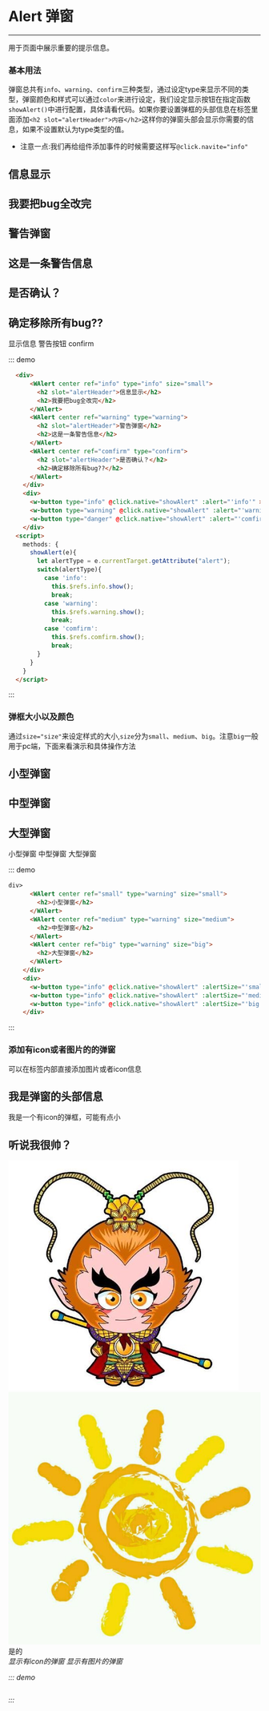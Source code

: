 <script>
  export default{
    data () {
      return {
      }
    },
    mounted () {
    },
    methods: {
      showAlert(e){
        let alertType = e.currentTarget.getAttribute("alert");
        let alertSize = e.currentTarget.getAttribute("alertSize");
        let alertIcon = e.currentTarget.getAttribute("alertIcon");
        console.log(alertIcon);
        switch(alertType){
          case 'info':
            this.$refs.info.show();
            break;
          case 'warning':
            this.$refs.warning.show();
            break;
          case 'comfirm':
            this.$refs.comfirm.show();
            break;
        }
        switch(alertSize){
          case 'small':
            this.$refs.small.show();
            break;
          case 'medium':
            this.$refs.medium.show();
            break;
          case 'big':
            this.$refs.big.show();
            break;
        }
        switch(alertIcon){
          case 'icon':
            this.$refs.icon.show();
            break;
          case 'picture':
            this.$refs.picture.show();
            break;
        }
      }
    }
  }
</script>
# Alert 弹窗
----
用于页面中展示重要的提示信息。

### 基本用法
弹窗总共有```info```、```warning```、```confirm```三种类型，通过设定type来显示不同的类型，弹窗颜色和样式可以通过```color```来进行设定，我们设定显示按钮在指定函数```showAlert()```中进行配置，具体请看代码。如果你要设置弹框的头部信息在标签里面添加```<h2 slot="alertHeader">内容</h2>```这样你的弹窗头部会显示你需要的信息，如果不设置默认为type类型的值。
  * 注意一点:我们再给组件添加事件的时候需要这样写```@click.navite="info"```
<div class="demo-block" >
  <div>
    <WAlert center ref="info" type="info" size="small">
      <h2 slot="alertHeader">信息显示</h2>
      <h2>我要把bug全改完</h2>
    </WAlert>
    <WAlert center ref="warning" type="warning">
      <h2 slot="alertHeader">警告弹窗</h2>
      <h2>这是一条警告信息</h2>
    </WAlert>
    <WAlert center ref="comfirm" type="confirm">
      <h2 slot="alertHeader">是否确认？</h2>
      <h2>确定移除所有bug??</h2>
    </WAlert>
  </div>
  <div>
    <w-button type="info" @click.native="showAlert" :alert="'info'" >显示信息</w-button>
    <w-button type="warning" @click.native="showAlert" :alert="'warning'" >警告按钮</w-button>
    <w-button type="danger" @click.native="showAlert" :alert="'comfirm'" >confirm</w-button>
  </div>
</div>

::: demo
```html
  <div>
      <WAlert center ref="info" type="info" size="small">
        <h2 slot="alertHeader">信息显示</h2>
        <h2>我要把bug全改完</h2>
      </WAlert>
      <WAlert center ref="warning" type="warning">
        <h2 slot="alertHeader">警告弹窗</h2>
        <h2>这是一条警告信息</h2>
      </WAlert>
      <WAlert center ref="comfirm" type="confirm">
        <h2 slot="alertHeader">是否确认？</h2>
        <h2>确定移除所有bug??</h2>
      </WAlert>
    </div>
    <div>
      <w-button type="info" @click.native="showAlert" :alert="'info'" >显示信息</w-button>
      <w-button type="warning" @click.native="showAlert" :alert="'warning'" >警告按钮</w-button>
      <w-button type="danger" @click.native="showAlert" :alert="'comfirm'" >confirm</w-button>
    </div>
  <script>
    methods: {
      showAlert(e){
        let alertType = e.currentTarget.getAttribute("alert");
        switch(alertType){
          case 'info':
            this.$refs.info.show();
            break;
          case 'warning':
            this.$refs.warning.show();
            break;
          case 'comfirm':
            this.$refs.comfirm.show();
            break;
        }
      }
    }
  </script>
```
:::

### 弹框大小以及颜色
通过```size="size"```来设定样式的大小,```size```分为```small```、```medium```、```big```。注意```big```一般用于pc端，下面来看演示和具体操作方法
<div class="demo-block">
   <div>
      <WAlert center ref="small" type="warning" size="small">
        <h2>小型弹窗</h2>
      </WAlert>
      <WAlert center ref="medium" type="warning" size="medium">
        <h2>中型弹窗</h2>
      </WAlert>
      <WAlert center ref="big" type="warning" size="big">
        <h2>大型弹窗</h2>
      </WAlert>
    </div>
    <div>
      <w-button type="info" @click.native="showAlert" :alertSize="'small'" >小型弹窗</w-button>
      <w-button type="info" @click.native="showAlert" :alertSize="'medium'" >中型弹窗</w-button>
      <w-button type="info" @click.native="showAlert" :alertSize="'big'" >大型弹窗</w-button>
    </div>
</div>

::: demo
```html
div>
      <WAlert center ref="small" type="warning" size="small">
        <h2>小型弹窗</h2>
      </WAlert>
      <WAlert center ref="medium" type="warning" size="medium">
        <h2>中型弹窗</h2>
      </WAlert>
      <WAlert center ref="big" type="warning" size="big">
        <h2>大型弹窗</h2>
      </WAlert>
    </div>
    <div>
      <w-button type="info" @click.native="showAlert" :alertSize="'small'" >小型弹窗</w-button>
      <w-button type="info" @click.native="showAlert" :alertSize="'medium'" >中型弹窗</w-button>
      <w-button type="info" @click.native="showAlert" :alertSize="'big'" >大型弹窗</w-button>
    </div>
```
:::

### 添加有icon或者图片的的弹窗
可以在标签内部直接添加图片或者icon信息
<div class="demo-block">
   <WAlert center ref="icon" type="warning" size="small" >
    <h2 slot="alertHeader">我是弹窗的头部信息</h2>
    <i class="w-icon-smile"></i>
    <p>我是一个有icon的弹框，可能有点小</p>
  </WAlert>
  <WAlert center ref="picture" type="confirm" size="big" >
      <h2 slot="alertHeader">听说我很帅？</h2>
      <img src="../../static/img/avater.png"/>
      <img src="../../static/img/authorImg.jpg"/>
      <w-button slot="alertFooter" type="info" size="small">是的<i class="w-icon-smile"></button>
  </WAlert>
  <div>
    <w-button type="info" @click.native="showAlert" :alertIcon="'icon'" >显示有icon的弹窗</w-button>
    <w-button type="info" @click.native="showAlert" :alertIcon="'picture'">显示有图片的弹窗</w-button>
  </div>
</div>
</div>

::: demo
```html
```
:::
